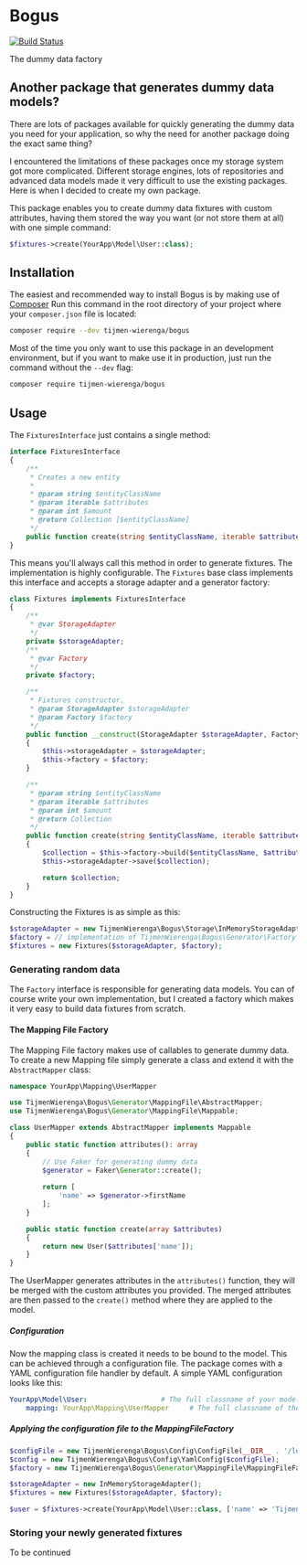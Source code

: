 # Bogus
[![Build Status](https://travis-ci.org/TijmenWierenga/Bogus.svg?branch=master)](https://travis-ci.org/TijmenWierenga/Bogus)

The dummy data factory

## Another package that generates dummy data models?
There are lots of packages available for quickly generating the dummy data you need for your application,
so why the need for another package doing the exact same thing?

I encountered the limitations of these packages once my storage system got more complicated.
Different storage engines, lots of repositories and advanced data models made it very difficult to
use the existing packages. Here is when I decided to create my own package.

This package enables you to create dummy data fixtures with custom attributes, having them stored the way you want (or not store them at all)
with one simple command:

``` php
$fixtures->create(YourApp\Model\User::class);
```

## Installation
The easiest and recommended way to install Bogus is by making use of [Composer](https://getcomposer.org/)
Run this command in the root directory of your project where your `composer.json` file is located:

``` bash
composer require --dev tijmen-wierenga/bogus
```

Most of the time you only want to use this package in an development environment, 
but if you want to make use it in production, just run the command without the `--dev` flag:

``` bash
composer require tijmen-wierenga/bogus
```

## Usage
The `FixturesInterface` just contains a single method:

``` php
interface FixturesInterface
{
    /**
     * Creates a new entity
     *
     * @param string $entityClassName
     * @param iterable $attributes
     * @param int $amount
     * @return Collection [$entityClassName]
     */
    public function create(string $entityClassName, iterable $attributes, int $amount): Collection;
}
```

This means you'll always call this method in order to generate fixtures. 
The implementation is highly configurable. 
The `Fixtures` base class implements this interface and accepts a storage adapter and a generator factory:

``` php
class Fixtures implements FixturesInterface
{
    /**
     * @var StorageAdapter
     */
    private $storageAdapter;
    /**
     * @var Factory
     */
    private $factory;

    /**
     * Fixtures constructor.
     * @param StorageAdapter $storageAdapter
     * @param Factory $factory
     */
    public function __construct(StorageAdapter $storageAdapter, Factory $factory)
    {
        $this->storageAdapter = $storageAdapter;
        $this->factory = $factory;
    }

    /**
     * @param string $entityClassName
     * @param iterable $attributes
     * @param int $amount
     * @return Collection
     */
    public function create(string $entityClassName, iterable $attributes = [], int $amount = 1): Collection
    {
        $collection = $this->factory->build($entityClassName, $attributes, $amount);
        $this->storageAdapter->save($collection);

        return $collection;
    }
}
```

Constructing the Fixtures is as simple as this:

``` php
$storageAdapter = new TijmenWierenga\Bogus\Storage\InMemoryStorageAdapter();
$factory = // implementation of TijmenWierenga\Bogus\Generator\Factory interface
$fixtures = new Fixtures($storageAdapter, $factory);
```

### Generating random data
The `Factory` interface is responsible for generating data models. You can of course write your
own implementation, but I created a factory which makes it very easy to build data fixtures from scratch.

#### The Mapping File Factory
The Mapping File factory makes use of callables to generate dummy data. 
To create a new Mapping file simply generate a class and extend it with the `AbstractMapper` class:

``` php
namespace YourApp\Mapping\UserMapper

use TijmenWierenga\Bogus\Generator\MappingFile\AbstractMapper;
use TijmenWierenga\Bogus\Generator\MappingFile\Mappable;

class UserMapper extends AbstractMapper implements Mappable
{
    public static function attributes(): array
    {
        // Use Faker for generating dummy data
        $generator = Faker\Generator::create();
        
        return [
            'name' => $generator->firstName
        ];
    }

    public static function create(array $attributes)
    {
        return new User($attributes['name']);
    }
}
```

The UserMapper generates attributes in the `attributes()` function, 
they will be merged with the custom attributes you provided.
The merged attributes are then passed to the `create()` method where they are applied to the model.

##### Configuration
Now the mapping class is created it needs to be bound to the model.
This can be achieved through a configuration file. 
The package comes with a YAML configuration file handler by default.
A simple YAML configuration looks like this:

``` yml
YourApp\Model\User:                  # The full classname of your model
    mapping: YourApp\Mapping\UserMapper     # The full classname of the mapping class
```

##### Applying the configuration file to the MappingFileFactory

``` php
$configFile = new TijmenWierenga\Bogus\Config\ConfigFile(__DIR__ . '/location/of/mapping-config.yml');
$config = new TijmenWierenga\Bogus\Config\YamlConfig($configFile);
$factory = new TijmenWierenga\Bogus\Generator\MappingFile\MappingFileFactory($config);

$storageAdapter = new InMemoryStorageAdapter();
$fixtures = new Fixtures($storageAdapter, $factory);

$user = $fixtures->create(YourApp\Model\User::class, ['name' => 'Tijmen']); // This will return you a new User with 'Tijmen' as a name
```

### Storing your newly generated fixtures
To be continued
